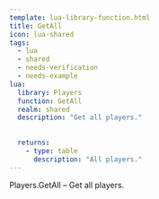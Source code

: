 ```yaml
---
template: lua-library-function.html
title: GetAll
icon: lua-shared
tags:
  - lua
  - shared
  - needs-verification
  - needs-example
lua:
  library: Players
  function: GetAll
  realm: shared
  description: "Get all players."
  
  
  returns:
    - type: table
      description: "All players."
---
```


<div class="lua__search__keywords">
Players.GetAll &#x2013; Get all players.
</div>
